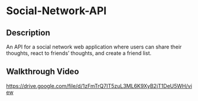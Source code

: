 # Social-Network-API

## Description 
An API for a social network web application where users can share their thoughts, react to friends’ thoughts, and create a friend list. 
## Walkthrough Video
https://drive.google.com/file/d/1zFmTrQ7IT5zuL3ML6K9XyB2jT1DeU5WH/view
